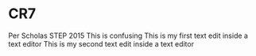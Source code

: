 # CR7
Per Scholas STEP 2015
This is confusing
This is my first text edit inside a text editor
This is my second text edit inside a text editor
